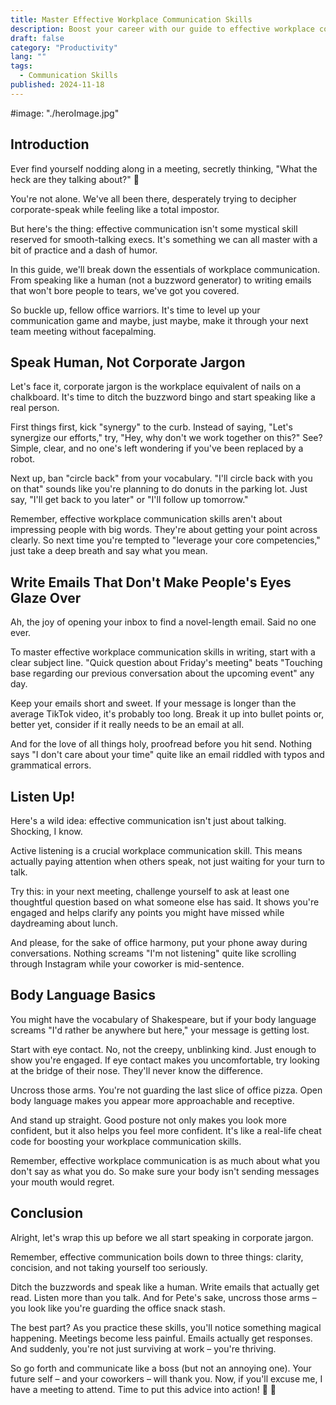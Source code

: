 ```yaml
---
title: Master Effective Workplace Communication Skills
description: Boost your career with our guide to effective workplace communication skills. Learn to speak clearly, write concisely, and listen actively. Start improving today!
draft: false
category: "Productivity"
lang: ""
tags:
  - Communication Skills
published: 2024-11-18
---
```


<!-- ![Hero Image](./heroImage.jpg) -->
#image: "./heroImage.jpg"

## Introduction

Ever find yourself nodding along in a meeting, secretly thinking, "What the heck are they talking about?" 🤔

You're not alone. We've all been there, desperately trying to decipher corporate-speak while feeling like a total impostor.

But here's the thing: effective communication isn't some mystical skill reserved for smooth-talking execs. It's something we can all master with a bit of practice and a dash of humor.


In this guide, we'll break down the essentials of workplace communication. From speaking like a human (not a buzzword generator) to writing emails that won't bore people to tears, we've got you covered.

So buckle up, fellow office warriors. It's time to level up your communication game and maybe, just maybe, make it through your next team meeting without facepalming.

## Speak Human, Not Corporate Jargon

Let's face it, corporate jargon is the workplace equivalent of nails on a chalkboard. It's time to ditch the buzzword bingo and start speaking like a real person.

First things first, kick "synergy" to the curb. Instead of saying, "Let's synergize our efforts," try, "Hey, why don't we work together on this?" See? Simple, clear, and no one's left wondering if you've been replaced by a robot.

Next up, ban "circle back" from your vocabulary. "I'll circle back with you on that" sounds like you're planning to do donuts in the parking lot. Just say, "I'll get back to you later" or "I'll follow up tomorrow."

Remember, effective workplace communication skills aren't about impressing people with big words. They're about getting your point across clearly. So next time you're tempted to "leverage your core competencies," just take a deep breath and say what you mean.

## Write Emails That Don't Make People's Eyes Glaze Over

Ah, the joy of opening your inbox to find a novel-length email. Said no one ever.

To master effective workplace communication skills in writing, start with a clear subject line. "Quick question about Friday's meeting" beats "Touching base regarding our previous conversation about the upcoming event" any day.

Keep your emails short and sweet. If your message is longer than the average TikTok video, it's probably too long. Break it up into bullet points or, better yet, consider if it really needs to be an email at all.

And for the love of all things holy, proofread before you hit send. Nothing says "I don't care about your time" quite like an email riddled with typos and grammatical errors.

## Listen Up!

Here's a wild idea: effective communication isn't just about talking. Shocking, I know.

Active listening is a crucial workplace communication skill. This means actually paying attention when others speak, not just waiting for your turn to talk.

Try this: in your next meeting, challenge yourself to ask at least one thoughtful question based on what someone else has said. It shows you're engaged and helps clarify any points you might have missed while daydreaming about lunch.

And please, for the sake of office harmony, put your phone away during conversations. Nothing screams "I'm not listening" quite like scrolling through Instagram while your coworker is mid-sentence.

## Body Language Basics

You might have the vocabulary of Shakespeare, but if your body language screams "I'd rather be anywhere but here," your message is getting lost.

Start with eye contact. No, not the creepy, unblinking kind. Just enough to show you're engaged. If eye contact makes you uncomfortable, try looking at the bridge of their nose. They'll never know the difference.

Uncross those arms. You're not guarding the last slice of office pizza. Open body language makes you appear more approachable and receptive.

And stand up straight. Good posture not only makes you look more confident, but it also helps you feel more confident. It's like a real-life cheat code for boosting your workplace communication skills.

Remember, effective workplace communication is as much about what you don't say as what you do. So make sure your body isn't sending messages your mouth would regret.

## Conclusion

Alright, let's wrap this up before we all start speaking in corporate jargon.

Remember, effective communication boils down to three things: clarity, concision, and not taking yourself too seriously.

Ditch the buzzwords and speak like a human. Write emails that actually get read. Listen more than you talk. And for Pete's sake, uncross those arms – you look like you're guarding the office snack stash.

The best part? As you practice these skills, you'll notice something magical happening. Meetings become less painful. Emails actually get responses. And suddenly, you're not just surviving at work – you're thriving.

So go forth and communicate like a boss (but not an annoying one). Your future self – and your coworkers – will thank you. Now, if you'll excuse me, I have a meeting to attend. Time to put this advice into action! 💪 🎤
